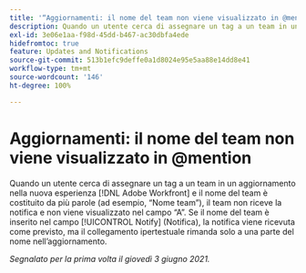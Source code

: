 ```yaml
---
title: '“Aggiornamenti: il nome del team non viene visualizzato in @mention”'
description: Quando un utente cerca di assegnare un tag a un team in un aggiornamento nella nuova esperienza  [!DNL Adobe Workfront]  e il nome del team è costituito da più parole (ad esempio, “Nome team”), il team non riceve la notifica e non viene visualizzato nel campo “A”. Se il nome del team è inserito nel campo [!UICONTROL Notify] (Notifica), la notifica viene ricevuta come previsto, ma il collegamento ipertestuale rimanda solo a una parte del nome nell’aggiornamento.
exl-id: 3e06e1aa-f98d-45dd-b467-ac30dbfa4ede
hidefromtoc: true
feature: Updates and Notifications
source-git-commit: 513b1efc9deffe0a1d8024e95e5aa88e14dd8e41
workflow-type: tm+mt
source-wordcount: '146'
ht-degree: 100%

---
```


# Aggiornamenti: il nome del team non viene visualizzato in @mention

<!--Valid issue, won't fix-->

Quando un utente cerca di assegnare un tag a un team in un aggiornamento nella nuova esperienza [!DNL Adobe Workfront] e il nome del team è costituito da più parole (ad esempio, “Nome team”), il team non riceve la notifica e non viene visualizzato nel campo “A”. Se il nome del team è inserito nel campo [!UICONTROL Notify] (Notifica), la notifica viene ricevuta come previsto, ma il collegamento ipertestuale rimanda solo a una parte del nome nell’aggiornamento.

_Segnalato per la prima volta il giovedì 3 giugno 2021._
